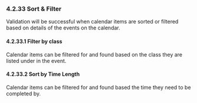 ### 4.2.33 Sort & Filter

Validation will be successful when calendar items are sorted or filtered based on details of the events on the calendar.

#### 4.2.33.1 Filter by class

Calendar items can be filtered for and found based on the class they are listed under in the event.

#### 4.2.33.2 Sort by Time Length

Calendar items can be filtered for and found based the time they need to be completed by.

